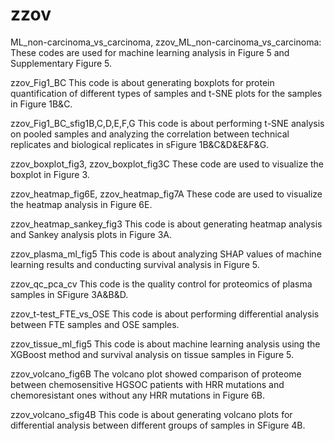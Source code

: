 # zzov
ML_non-carcinoma_vs_carcinoma, zzov_ML_non-carcinoma_vs_carcinoma: These codes are used for machine learning analysis in Figure 5 and Supplementary Figure 5.

zzov_Fig1_BC This code is about generating boxplots for protein quantification of different types of samples and t-SNE plots for the samples in Figure 1B&C.

zzov_Fig1_BC_sfig1B,C,D,E,F,G This code is about performing t-SNE analysis on pooled samples and analyzing the correlation between technical replicates and biological replicates in sFigure 1B&C&D&E&F&G.

zzov_boxplot_fig3, zzov_boxplot_fig3C These code are used to visualize the boxplot in Figure 3.

zzov_heatmap_fig6E, zzov_heatmap_fig7A These code are used to visualize the heatmap analysis in Figure 6E.

zzov_heatmap_sankey_fig3 This code is about generating heatmap analysis and Sankey analysis plots in Figure 3A.

zzov_plasma_ml_fig5 This code is about analyzing SHAP values of machine learning results and conducting survival analysis in Figure 5.

zzov_qc_pca_cv This code is the quality control for proteomics of plasma samples in SFigure 3A&B&D.

zzov_t-test_FTE_vs_OSE This code is about performing differential analysis between FTE samples and OSE samples.

zzov_tissue_ml_fig5 This code is about machine learning analysis using the XGBoost method and survival analysis on tissue samples in Figure 5.

zzov_volcano_fig6B The volcano plot showed comparison of proteome between chemosensitive HGSOC patients with HRR mutations and chemoresistant ones without any HRR mutations in Figure 6B.

zzov_volcano_sfig4B This code is about generating volcano plots for differential analysis between different groups of samples in SFigure 4B.
